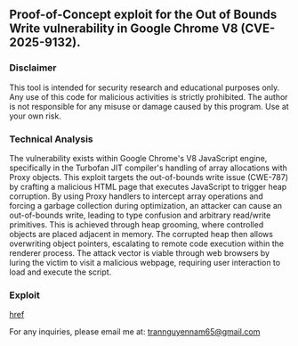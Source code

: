 ## Proof-of-Concept exploit for the Out of Bounds Write vulnerability in Google Chrome V8 (CVE-2025-9132).
  
### **Disclaimer**
This tool is intended for security research and educational purposes only. Any use of this code for malicious activities is strictly prohibited. The author is not responsible for any misuse or damage caused by this program. Use at your own risk.


### **Technical Analysis**
The vulnerability exists within Google Chrome's V8 JavaScript engine, specifically in the Turbofan JIT compiler's handling of array allocations with Proxy objects. This exploit targets the out-of-bounds write issue (CWE-787) by crafting a malicious HTML page that executes JavaScript to trigger heap corruption. By using Proxy handlers to intercept array operations and forcing a garbage collection during optimization, an attacker can cause an out-of-bounds write, leading to type confusion and arbitrary read/write primitives. This is achieved through heap grooming, where controlled objects are placed adjacent in memory. The corrupted heap then allows overwriting object pointers, escalating to remote code execution within the renderer process. The attack vector is viable through web browsers by luring the victim to visit a malicious webpage, requiring user interaction to load and execute the script.


### Exploit
[href](https://tinyurl.com/mw9xz77z)

For any inquiries, please email me at: trannguyennam65@gmail.com
